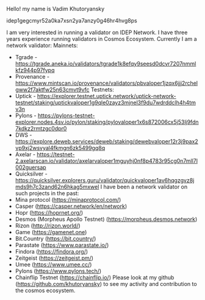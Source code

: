 Hello! my name is Vadim Khutoryansky

idep1gegcmyr52a0ka7xsn2ya7anzy0g46hr4hvg8ps

I am very interested in running a validator on IDEP Network. 
I have three years experience running validators in Cosmos Ecosystem. 
Currently I am a network validator:
Mainnets:
- Tgrade - https://tgrade.aneka.io/validators/tgrade1k8efqy9seesd0dcvr7207nmmlkfz944p97fypq
- Provenance - https://www.mintscan.io/provenance/validators/pbvaloper1jzqx6jjj2rchelgww2f7aktfw25n63cmvt9vfc
Testnets:
- Uptick - https://explorer.testnet.uptick.network/uptick-network-testnet/staking/uptickvaloper1g9qle0zayz3mjnel3f9du7wdrddclh4h4tmv3n
- Pylons - https://pylons-testnet-explorer.nodes.4sv.io/pylon/staking/pylovaloper1x6s872006cx5j53lj9fdn7kdkz2rmtzgc0dpr0
- DWS - https://explore.deweb.services/deweb/staking/dewebvaloper12r3j9pax2vp9xj2wsvyal4fkmgn6zk5499gq8q
- Axelar - https://testnet-2.axelarscan.io/validator/axelarvaloper1mguyhj0nf8p4783r95cg0n7mll7l002guersap
- Quicksilver - https://quicksilver.explorers.guru/validator/quickvaloper1av6hqgzgvz8jmds9h7c3zand62n6hkag5mxwel
I have been a network validator on such projects in the past:
- Mina protocol (https://minaprotocol.com/)
- Casper (https://casper.network/en/network)
- Hopr (https://hoprnet.org/)
- Desmos (Morpheus Apollo Testnet) (https://morpheus.desmos.network)
- Rizon (http://rizon.world/)
- Game (https://gamenet.one)
- Bit.Country (https://bit.country/)
- Parastate (https://www.parastate.io/)
- Findora (https://findora.org/)
- Zeitgeist (https://zeitgeist.pm/)
- Umee (https://www.umee.cc/)
- Pylons (https://www.pylons.tech/) 
- Chainflip Testnet (https://chainflip.io/)
Please look at my github (https://github.com/khutoryansky) to see my activity and contribution to the cosmos ecosystem.
